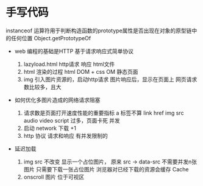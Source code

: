 # 手写代码

instanceof 运算符用于判断构造函数的prototype属性是否出现在对象的原型链中的任何位置
Object.getPrototypeOf

- web 编程的基础是HTTP  基于请求响应式简单协议  
    1. lazyload.html  http请求
        响应  html文件
    2. html 渲染的过程  html DOM + css OM  静态页面
    3. img 引入图片资源的，启动http请求
        图片响应后，显示在页面上
        网页请求数比较多，且大

- 如何优化多图片造成的网络请求阻塞
    1. 请求数是页面打开速度性能的重要指标
        a 标签不算
        link  href  img  src  audio  video  script  过多，页面卡死
        并发
    2. 启动 network 下载 +1
    3. http 协议  请求和响应  有并发限制的

- 延迟加载
    1. img  src  不改变
        显示一个占位图片，
        原来 src -> data-src  不需要并发n张图片
        只需要下载一张占位图片  浏览器对已经下载的资源会缓存 Cache
    2. onscroll  图片  位于可视区